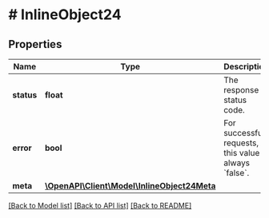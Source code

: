 # # InlineObject24

## Properties

Name | Type | Description | Notes
------------ | ------------- | ------------- | -------------
**status** | **float** | The response status code. | [optional]
**error** | **bool** | For successful requests, this value is always &#x60;false&#x60;. | [optional]
**meta** | [**\OpenAPI\Client\Model\InlineObject24Meta**](InlineObject24Meta.md) |  | [optional]

[[Back to Model list]](../../README.md#models) [[Back to API list]](../../README.md#endpoints) [[Back to README]](../../README.md)
